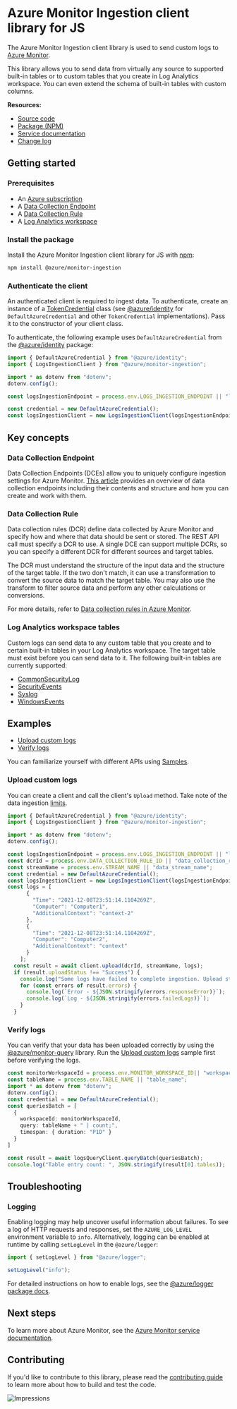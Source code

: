 # Azure Monitor Ingestion client library for JS

The Azure Monitor Ingestion client library is used to send custom logs to [Azure Monitor][azure_monitor_overview].

This library allows you to send data from virtually any source to supported built-in tables or to custom tables that you create in Log Analytics workspace. You can even extend the schema of built-in tables with custom columns.

**Resources:**
* [Source code](https://github.com/Azure/azure-sdk-for-js/blob/main/sdk/monitor/monitor-ingestion/src)
* [Package (NPM)](https://www.npmjs.com/)
* [Service documentation][azure_monitor_overview]
* [Change log](https://github.com/Azure/azure-sdk-for-js/blob/main/sdk/monitor/monitor-ingestion/CHANGELOG.md)

## Getting started

### Prerequisites

- An [Azure subscription](https://azure.microsoft.com/free)
- A [Data Collection Endpoint](https://docs.microsoft.com/azure/azure-monitor/essentials/data-collection-endpoint-overview)
- A [Data Collection Rule](https://docs.microsoft.com/azure/azure-monitor/essentials/data-collection-rule-overview)
- A [Log Analytics workspace](https://docs.microsoft.com/azure/azure-monitor/logs/log-analytics-workspace-overview)

### Install the package

Install the Azure Monitor Ingestion client library for JS with [npm](https://www.npmjs.com/):

```bash
npm install @azure/monitor-ingestion
```

### Authenticate the client

An authenticated client is required to ingest data. To authenticate, create an instance of a [TokenCredential](https://docs.microsoft.com/en-us/javascript/api/@azure/core-auth/tokencredential?view=azure-node-latest) class (see [@azure/identity](https://www.npmjs.com/package/@azure/identity) for `DefaultAzureCredential` and other `TokenCredential` implementations). Pass it to the constructor of your client class.

To authenticate, the following example uses `DefaultAzureCredential` from the [@azure/identity](https://www.npmjs.com/package/@azure/identity) package:

```ts
import { DefaultAzureCredential } from "@azure/identity";
import { LogsIngestionClient } from "@azure/monitor-ingestion";

import * as dotenv from "dotenv";
dotenv.config();

const logsIngestionEndpoint = process.env.LOGS_INGESTION_ENDPOINT || "logs_ingestion_endpoint";

const credential = new DefaultAzureCredential();
const logsIngestionClient = new LogsIngestionClient(logsIngestionEndpoint, credential);
```

## Key concepts

### Data Collection Endpoint

Data Collection Endpoints (DCEs) allow you to uniquely configure ingestion settings for Azure Monitor. [This 
article][data_collection_endpoint] provides an overview of data collection endpoints including their contents and 
structure and how you can create and work with them.

### Data Collection Rule

Data collection rules (DCR) define data collected by Azure Monitor and specify how and where that data should be sent or
stored. The REST API call must specify a DCR to use. A single DCE can support multiple DCRs, so you can specify a
different DCR for different sources and target tables.

The DCR must understand the structure of the input data and the structure of the target table. If the two don't match,
it can use a transformation to convert the source data to match the target table. You may also use the transform to
filter source data and perform any other calculations or conversions.

For more details, refer to [Data collection rules in Azure Monitor][data_collection_rule].

### Log Analytics workspace tables

Custom logs can send data to any custom table that you create and to certain built-in tables in your Log Analytics 
workspace. The target table must exist before you can send data to it. The following built-in tables are currently supported:

- [CommonSecurityLog](https://docs.microsoft.com/azure/azure-monitor/reference/tables/commonsecuritylog)
- [SecurityEvents](https://docs.microsoft.com/azure/azure-monitor/reference/tables/securityevent)
- [Syslog](https://docs.microsoft.com/azure/azure-monitor/reference/tables/syslog)
- [WindowsEvents](https://docs.microsoft.com/azure/azure-monitor/reference/tables/windowsevent)

## Examples

- [Upload custom logs](#upload-custom-logs)
- [Verify logs](#verify-logs)

You can familiarize yourself with different APIs using [Samples](https://github.com/Azure/azure-sdk-for-net/tree/main/sdk/monitor/Azure.Monitor.Ingestion/samples).

### Upload custom logs

You can create a client and call the client's `Upload` method. Take note of the data ingestion [limits](https://docs.microsoft.com/azure/azure-monitor/service-limits#custom-logs).


```ts
import { DefaultAzureCredential } from "@azure/identity";
import { LogsIngestionClient } from "@azure/monitor-ingestion";

import * as dotenv from "dotenv";
dotenv.config();

const logsIngestionEndpoint = process.env.LOGS_INGESTION_ENDPOINT || "logs_ingestion_endpoint";
const dcrId = process.env.DATA_COLLECTION_RULE_ID || "data_collection_rule_id";
const streamName = process.env.STREAM_NAME || "data_stream_name";
const credential = new DefaultAzureCredential();
const logsIngestionClient = new LogsIngestionClient(logsIngestionEndpoint, credential);
const logs = [
      {
        "Time": "2021-12-08T23:51:14.1104269Z",
        "Computer": "Computer1",
        "AdditionalContext": "context-2"
      },
      {
        "Time": "2021-12-08T23:51:14.1104269Z",
        "Computer": "Computer2",
        "AdditionalContext": "context"
      }
    ];
  const result = await client.upload(dcrId, streamName, logs);
  if (result.uploadStatus !== "Success") {
    console.log("Some logs have failed to complete ingestion. Upload status=", result.uploadStatus);
    for (const errors of result.errors) {
      console.log(`Error - ${JSON.stringify(errors.responseError)}`);
      console.log(`Log - ${JSON.stringify(errors.failedLogs)}`);
    }
  }
```
### Verify logs

You can verify that your data has been uploaded correctly by using the [@azure/monitor-query](https://github.com/Azure/azure-sdk-for-js/blob/main/sdk/monitor/monitor-query/README.md#install-the-package) library. Run the [Upload custom logs](#upload-custom-logs) sample first before verifying the logs. 

```ts
const monitorWorkspaceId = process.env.MONITOR_WORKSPACE_ID|| "workspace_id";
const tableName = process.env.TABLE_NAME || "table_name";
import * as dotenv from "dotenv";
dotenv.config();
const credential = new DefaultAzureCredential();
const queriesBatch = [
  {
    workspaceId: monitorWorkspaceId,
    query: tableName + " | count;",
    timespan: { duration: "P1D" }
  }
]

const result = await logsQueryClient.queryBatch(queriesBatch);
console.log("Table entry count: ", JSON.stringify(result[0].tables));
```
## Troubleshooting

### Logging

Enabling logging may help uncover useful information about failures. To see a log of HTTP requests and responses, set the `AZURE_LOG_LEVEL` environment variable to `info`. Alternatively, logging can be enabled at runtime by calling `setLogLevel` in the `@azure/logger`:

```ts
import { setLogLevel } from "@azure/logger";

setLogLevel("info");
```

For detailed instructions on how to enable logs, see the [@azure/logger package docs](https://github.com/Azure/azure-sdk-for-js/tree/main/sdk/core/logger).

## Next steps
To learn more about Azure Monitor, see the [Azure Monitor service documentation][azure_monitor_overview].

## Contributing

If you'd like to contribute to this library, please read the [contributing guide](https://github.com/Azure/azure-sdk-for-js/blob/main/CONTRIBUTING.md) to learn more about how to build and test the code.

<!-- LINKS -->
[azure_monitor_overview]: https://docs.microsoft.com/azure/azure-monitor/overview
[data_collection_endpoint]: https://docs.microsoft.com/azure/azure-monitor/essentials/data-collection-endpoint-overview
[data_collection_rule]: https://docs.microsoft.com/azure/azure-monitor/essentials/data-collection-rule-overview

![Impressions](https://azure-sdk-impressions.azurewebsites.net/api/impressions/azure-sdk-for-js/sdk/monitor/monitor-ingestion/README.png)